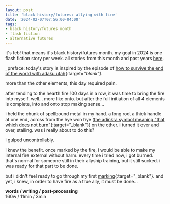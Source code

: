 ```yaml
---
layout: post
title: 'black history/futures: allying with fire'
date: '2024-02-07T07:56:00-04:00'
tags:
- black history/futures month
- flash fiction
- alternative futures
--- 
```


<p class="message">it's feb! that means it's black history/futures month. my goal in 2024 is one flash fiction story per week. all stories from this month and past years <a href="{{ site.baseurl }}tags/#black%20history/futures%20month-ref">here</a>.</p>

_preface:  today's story is inspired by the episode of [how to survive the end of the world with adaku utah](https://endoftheworldshow.org/episodes/witch-school-chapter-19-adaku-utah){:target="_blank"}._

more than the other elements, this day required pain. 

after tending to the hearth fire 100 days in a row, it was time to bring the fire into myself. well... more like onto. but after the full initiation of all 4 elements is complete, into and onto stop making sense...

i held the chunk of spellbound metal in my hand. a long rod, a thick handle at one end, across from the hye won hye ([the adinkra symbol meaning "that which does not burn"](http://www.adinkra.org/htmls/adinkra/hyew.htm){:target="_blank"}) on the other. i turned it over and over, stalling. was i really about to do this?

i gulped uncontrollably. 

i knew the benefit. once marked by the fire, i would be able to make my internal fire external without harm. every time i tried now, i got burned. that's normal for someone still in their allyship training, but it still sucked. i was ready for that part to be done. 

but i didn't feel ready to go through my first [marking](https://en.wikipedia.org/wiki/Scarification){:target="_blank"}. and yet, i knew, in order to have fire as a true ally, it must be done...
<!-- hyperlink bank -->


<!-- &#042; = asterisk -->
<!-- &#039; = single quote '-->

**words / writing / post-processing**  
160w / 11min / 3min